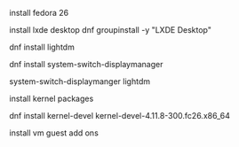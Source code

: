 install fedora 26

install lxde desktop dnf groupinstall -y "LXDE Desktop"

dnf install lightdm

dnf install system-switch-displaymanager

system-switch-displaymanger lightdm

install kernel packages

dnf install kernel-devel kernel-devel-4.11.8-300.fc26.x86_64

install vm guest add ons
